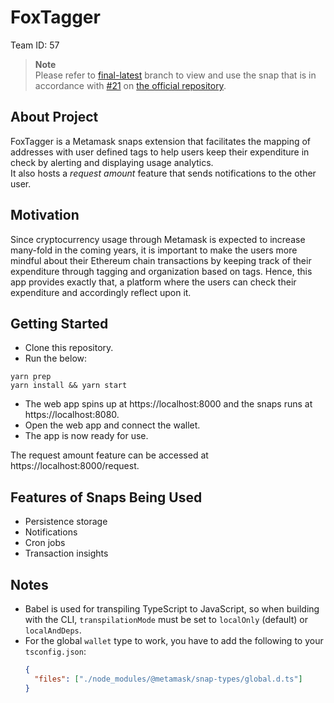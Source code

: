 # FoxTagger

Team ID: 57

> **Note**  
> Please refer to [final-latest](https://github.com/shree675/FoxTagger/tree/final-latest) branch to view and use the snap that is in accordance with [#21](https://github.com/MetaMask/template-snap-monorepo/pull/21) on [the official repository](https://github.com/MetaMask/template-snap-monorepo).

## About Project
FoxTagger is a Metamask snaps extension that facilitates the mapping of addresses with user defined tags to help users keep their expenditure in check by alerting and displaying usage analytics.  
It also hosts a *request amount* feature that sends notifications to the other user.

## Motivation
Since cryptocurrency usage through Metamask is expected to increase many-fold in the coming years, it is important to make the users more mindful about their Ethereum chain transactions by keeping track of their expenditure through tagging and organization based on tags. Hence, this app provides exactly that, a platform where the users can check their expenditure and accordingly reflect upon it.

## Getting Started

* Clone this repository.
* Run the below:
```shell
yarn prep
yarn install && yarn start
```
* The web app spins up at https://localhost:8000 and the snaps runs at https://localhost:8080.
* Open the web app and connect the wallet.
* The app is now ready for use.

The request amount feature can be accessed at https://localhost:8000/request.

## Features of Snaps Being Used
* Persistence storage
* Notifications
* Cron jobs
* Transaction insights

## Notes

- Babel is used for transpiling TypeScript to JavaScript, so when building with the CLI,
  `transpilationMode` must be set to `localOnly` (default) or `localAndDeps`.
- For the global `wallet` type to work, you have to add the following to your `tsconfig.json`:
  ```json
  {
    "files": ["./node_modules/@metamask/snap-types/global.d.ts"]
  }
  ```
